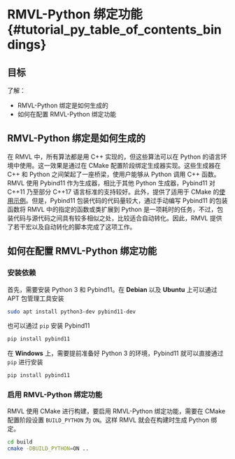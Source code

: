 RMVL-Python 绑定功能 {#tutorial_py_table_of_contents_bindings}
============

## 目标

了解：

- RMVL-Python 绑定是如何生成的
- 如何在配置 RMVL-Python 绑定功能

## RMVL-Python 绑定是如何生成的

在 RMVL 中，所有算法都是用 C++ 实现的，但这些算法可以在 Python 的语言环境中使用。这一效果是通过在 CMake 配置阶段绑定生成器实现。这些生成器在 C++ 和 Python 之间架起了一座桥梁，使用户能够从 Python 调用 C++ 函数。RMVL 使用 Pybind11 作为生成器，相比于其他 Python 生成器，Pybind11 对 C++11 乃至部分 C++17 语言标准的支持较好。此外，提供了适用于 CMake 的[使用示例](https://github.com/pybind/cmake_example)。但是，Pybind11 包装代码的代码量较大，通过手动编写 Pybind11 的包装函数将 RMVL 中的指定的函数或类扩展到 Python 是一项耗时的任务，不过，包装代码与源代码之间具有较多相似之处，比较适合自动转化。因此，RMVL 提供了若干宏以及自动转化的脚本完成了这项工作。

## 如何在配置 RMVL-Python 绑定功能

### 安装依赖

首先，需要安装 Python 3 和 Pybind11。在 **Debian** 以及 **Ubuntu** 上可以通过 APT 包管理工具安装

```bash
sudo apt install python3-dev pybind11-dev
```

也可以通过 `pip` 安装 Pybind11

```bash
pip install pybind11
```

在 **Windows** 上，需要提前准备好 Python 3 的环境，Pybind11 就可以直接通过 `pip` 进行安装

```bash
pip install pybind11
```

### 启用 RMVL-Python 绑定功能

RMVL 使用 CMake 进行构建，要启用 RMVL-Python 绑定功能，需要在 CMake 配置阶段设置 `BUILD_PYTHON` 为 `ON`。这样 RMVL 就会在构建时生成 Python 绑定。

```bash
cd build
cmake -DBUILD_PYTHON=ON ..
```
